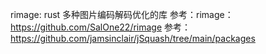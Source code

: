 rimage: rust 多种图片编码解码优化的库
参考：rimage：https://github.com/SalOne22/rimage
参考：https://github.com/jamsinclair/jSquash/tree/main/packages
